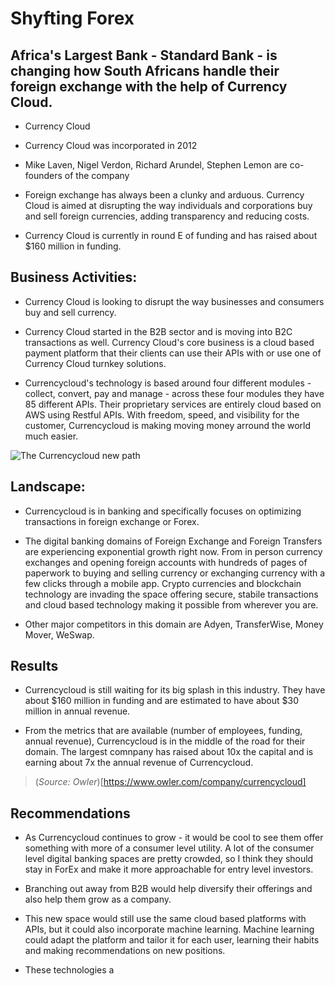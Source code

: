 # Shyfting Forex

## Africa's Largest Bank - Standard Bank - is changing how South Africans handle their foreign exchange with the help of Currency Cloud. 

* Currency Cloud

* Currency Cloud was incorporated in 2012

* Mike Laven, Nigel Verdon, Richard Arundel, Stephen Lemon are co-founders of the company

* Foreign exchange has always been a clunky and arduous. Currency Cloud is aimed at disrupting the way individuals and corporations buy and sell foreign currencies, adding transparency and reducing costs. 

* Currency Cloud is currently in round E of funding and has raised about $160 million in funding. 


## Business Activities:

* Currency Cloud is looking to disrupt the way businesses and consumers buy and sell currency. 

* Currency Cloud started in the B2B sector and is moving into B2C transactions as well. 
Currency Cloud's core business is a cloud based payment platform that their clients can use their APIs with or use one of Currency Cloud turnkey solutions. 

* Currencycloud's technology is based around four different modules - collect, convert, pay and manage - across these four modules they have 85 different APIs. Their proprietary services are entirely cloud based on AWS using Restful APIs. With freedom, speed, and visibility for the customer, Currencycloud is making moving money arround the world much easier. 

![The Currencycloud new path](https://assets.currencycloud.com/wp-content/uploads/2018/03/6001_oldway.png)


## Landscape:

* Currencycloud is in banking and specifically focuses on optimizing transactions in foreign exchange or Forex.

* The digital banking domains of Foreign Exchange and Foreign Transfers are experiencing exponential growth right now. From in person currency exchanges and opening foreign accounts with hundreds of pages of paperwork to buying and selling currency or exchanging currency with a few clicks through a mobile app. Crypto currencies and blockchain technology are invading the space offering secure, stabile transactions and cloud based technology making it possible from wherever you are. 

* Other major competitors in this domain are Adyen, TransferWise, Money Mover, WeSwap. 




## Results

* Currencycloud is still waiting for its big splash in this industry. They have about $160 million in funding and are estimated to have about $30 million in annual revenue. 

* From the metrics that are available \(number of employees, funding, annual revenue\), Currencycloud is in the middle of the road for their domain. The largest comnpany has raised about 10x the capital and is earning about 7x the annual revenue of Currencycloud. 

>(_Source: Owler_)[https://www.owler.com/company/currencycloud]



## Recommendations

* As Currencycloud continues to grow - it would be cool to see them offer something with more of a consumer level utility. A lot of the consumer level digital banking spaces are pretty crowded, so I think they should stay in ForEx and make it more approachable for entry level investors.

* Branching out away from B2B would help diversify their offerings and also help them grow as a company. 

* This new space would still use the same cloud based platforms with APIs, but it could also incorporate machine learning. Machine learning could adapt the platform and tailor it for each user, learning their habits and making recommendations on new positions. 

* These technologies a
